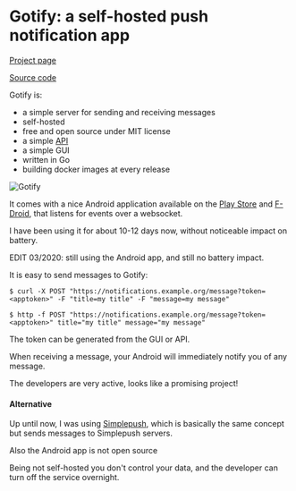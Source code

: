 # Gotify: a self-hosted push notification app

[Project page](https://gotify.net/)

[Source code](https://github.com/gotify/server)

Gotify is:

- a simple server for sending and receiving messages
- self-hosted
- free and open source under MIT license
- a simple [API](https://gotify.net/api-docs)
- a simple GUI
- written in Go
- building docker images at every release

![Gotify](https://blog.wains.be/images/gotify.png)

It comes with a nice Android application available on the [Play Store](https://play.google.com/store/apps/details?id=com.github.gotify) and [F-Droid](https://gotify.net/img/fdroid.png), that listens for events over a websocket.

I have been using it for about 10-12 days now, without noticeable impact on battery.

EDIT 03/2020: still using the Android app, and still no battery impact.

It is easy to send messages to Gotify:

```
$ curl -X POST "https://notifications.example.org/message?token=<apptoken>" -F "title=my title" -F "message=my message"
```

```
$ http -f POST "https://notifications.example.org/message?token=<apptoken>" title="my title" message="my message"
```

The token can be generated from the GUI or API.

When receiving a message, your Android will immediately notify you of any message.

The developers are very active, looks like a promising project!

#### Alternative

Up until now, I was using [Simplepush](https://simplepush.io), which is basically the same concept but sends messages to Simplepush servers. 

Also the Android app is not open source

Being not self-hosted you don't control your data, and the developer can turn off the service overnight.
